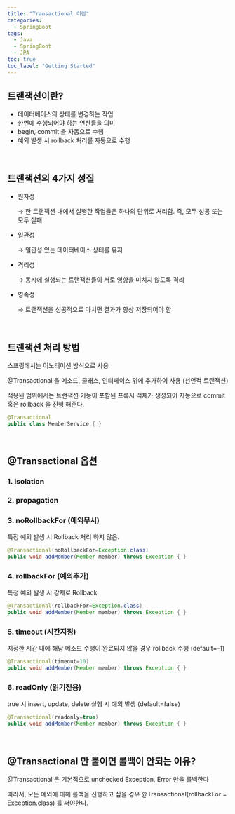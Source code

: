 ```yaml
---
title: "Transactional 이란"
categories:
  - SpringBoot
tags:
  - Java
  - SpringBoot
  - JPA
toc: true
toc_label: "Getting Started"
---
```


## 트랜잭션이란?

- 데이터베이스의 상태를 변경하는 작업
- 한번에 수행되어야 하는 연산들을 의미
- begin, commit 을 자동으로 수행
- 예외 발생 시  rollback 처리를 자동으로 수행

<br>

## 트랜잭션의 4가지 성질

- 원자성

    → 한 트랜잭션 내에서 실행한 작업들은 하나의 단위로 처리함. 즉, 모두 성공 또는 모두 실패

- 일관성

    → 일관성 있는 데이터베이스 상태를 유지

- 격리성

    → 동시에 실행되는 트랜잭션들이 서로 영향을 미치지 않도록 격리

- 영속성

    → 트랜잭션을 성공적으로 마치면 결과가 항상 저장되어야 함

<br>

## 트랜잭션 처리 방법

스프링에서는 어노테이션 방식으로 사용

@Transactional 을 메소드, 클래스, 인터페이스 위에 추가하여 사용 (선언적 트랜잭션)

적용된 범위에서는 트랜잭션 기능이 포함된 프록시 객체가 생성되어 자동으로 commit 혹은 rollback 을 진행 해준다.

```java
@Transactional
public class MemberService { }
```

<br>

## @Transactional 옵션

### 1. isolation

### 2. propagation

### 3. noRollbackFor (예외무시)

특정 예외 발생 시 Rollback 처리 하지 않음.

```java
@Transactional(noRollbackFor=Exception.class)
public void addMember(Member member) throws Exception { }
```

### 4. rollbackFor (예외추가)

특정 예외 발생 시 강제로 Rollback

```java
@Transactional(rollbackFor=Exception.class)
public void addMember(Member member) throws Exception { }
```

### 5. timeout (시간지정)

지정한 시간 내에 해당 메소드 수행이 완료되지 않을 경우 rollback 수행 (default=-1)

```java
@Transactional(timeout=10)
public void addMember(Member member) throws Exception { }
```

### 6. readOnly (읽기전용)

true 시 insert, update, delete 실행 시 예외 발생 (default=false)

```java
@Transactional(readonly=true)
public void addMember(Member member) throws Exception { }
```

<br>

## @Transactional 만 붙이면 롤백이 안되는 이유?

@Transactional 은 기본적으로 unchecked Exception, Error 만을 롤백한다

따라서, 모든 예외에 대해 롤백을 진행하고 싶을 경우 @Transactional(rollbackFor = Exception.class) 를 써야한다.
